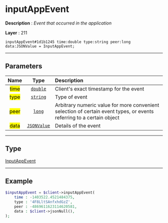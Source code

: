 # inputAppEvent

**Description** : *Event that occurred in the application*

**Layer** : 211

```tl
inputAppEvent#1d1b1245 time:double type:string peer:long data:JSONValue = InputAppEvent;
```

---

## Parameters

| Name | Type | Description |
| :---: | :---: | :--- |
| <mark>time</mark> | [`double`](type/double) | Client's exact timestamp for the event |
| <mark>type</mark> | [`string`](type/string) | Type of event |
| <mark>peer</mark> | [`long`](type/long) | Arbitrary numeric value for more convenient selection of certain event types, or events referring to a certain object |
| <mark>data</mark> | [`JSONValue`](type/JSONValue) | Details of the event |

---

## Type

[InputAppEvent](type/InputAppEvent)

---

## Example

```php
$inputAppEvent = $client->inputAppEvent(
	time : -1403522.4521484375,
	type : '4F8LltSAnfxhdGzZ',
	peer : -4869611623114620581,
	data : $client->jsonNull(),
);
```